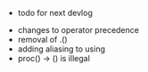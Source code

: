 * todo for next devlog
- changes to operator precedence
- removal of .()
- adding aliasing to using
- proc() -> () is illegal
